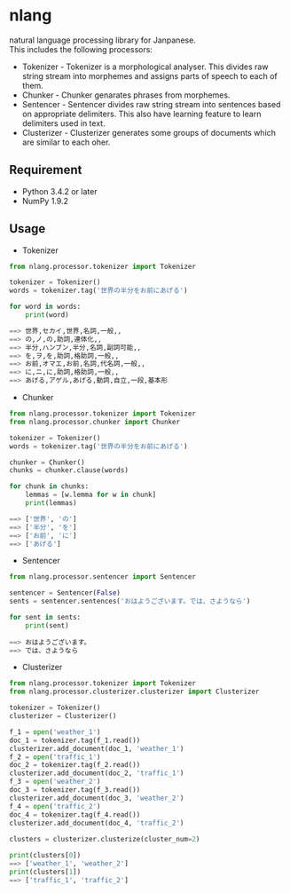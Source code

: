 nlang
====

natural language processing library for Janpanese.  
This includes the following processors:  
* Tokenizer - Tokenizer is a morphological analyser. This divides raw string stream into morphemes and assigns parts of speech to each of them.
* Chunker - Chunker genarates phrases from morphemes.
* Sentencer - Sentencer divides raw string stream into sentences based on appropriate delimiters. This also have learning feature to learn delimiters used in text.
* Clusterizer - Clusterizer generates some groups of documents which are similar to each oher.

## Requirement
* Python 3.4.2 or later  
* NumPy 1.9.2

## Usage
* Tokenizer  
```python
from nlang.processor.tokenizer import Tokenizer

tokenizer = Tokenizer()
words = tokenizer.tag('世界の半分をお前にあげる')

for word in words:
    print(word)

==> 世界,セカイ,世界,名詞,一般,,
==> の,ノ,の,助詞,連体化,,
==> 半分,ハンブン,半分,名詞,副詞可能,,
==> を,ヲ,を,助詞,格助詞,一般,,
==> お前,オマエ,お前,名詞,代名詞,一般,,
==> に,ニ,に,助詞,格助詞,一般,,
==> あげる,アゲル,あげる,動詞,自立,一段,基本形
```

* Chunker  
```python
from nlang.processor.tokenizer import Tokenizer
from nlang.processor.chunker import Chunker

tokenizer = Tokenizer()
words = tokenizer.tag('世界の半分をお前にあげる')

chunker = Chunker()
chunks = chunker.clause(words)

for chunk in chunks:
    lemmas = [w.lemma for w in chunk]
    print(lemmas)

==> ['世界', 'の']
==> ['半分', 'を']
==> ['お前', 'に']
==> ['あげる']
```

* Sentencer  
```python
from nlang.processor.sentencer import Sentencer

sentencer = Sentencer(False)
sents = sentencer.sentences('おはようございます。では、さようなら')

for sent in sents:
    print(sent)
    
==> おはようございます。
==> では、さようなら
```

* Clusterizer  
```python
from nlang.processor.tokenizer import Tokenizer
from nlang.processor.clusterizer.clusterizer import Clusterizer

tokenizer = Tokenizer()
clusterizer = Clusterizer()

f_1 = open('weather_1')
doc_1 = tokenizer.tag(f_1.read())
clusterizer.add_document(doc_1, 'weather_1')
f_2 = open('traffic_1')         
doc_2 = tokenizer.tag(f_2.read())
clusterizer.add_document(doc_2, 'traffic_1')
f_3 = open('weather_2')         
doc_3 = tokenizer.tag(f_3.read())
clusterizer.add_document(doc_3, 'weather_2')
f_4 = open('traffic_2')
doc_4 = tokenizer.tag(f_4.read())
clusterizer.add_document(doc_4, 'traffic_2')
 
clusters = clusterizer.clusterize(cluster_num=2)

print(clusters[0])      
==> ['weather_1', 'weather_2']
print(clusters[1])
==> ['traffic_1', 'traffic_2']
```
